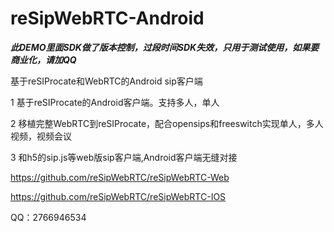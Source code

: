 # reSipWebRTC-Android

***此DEMO里面SDK做了版本控制，过段时间SDK失效，只用于测试使用，如果要商业化，请加QQ***


基于reSIProcate和WebRTC的Android sip客户端

1 基于reSIProcate的Android客户端。支持多人，单人

2 移植完整WebRTC到reSIProcate，配合opensips和freeswitch实现单人，多人视频，视频会议

3 和h5的sip.js等web版sip客户端,Android客户端无缝对接

https://github.com/reSipWebRTC/reSipWebRTC-Web

https://github.com/reSipWebRTC/reSipWebRTC-IOS

QQ：2766946534
